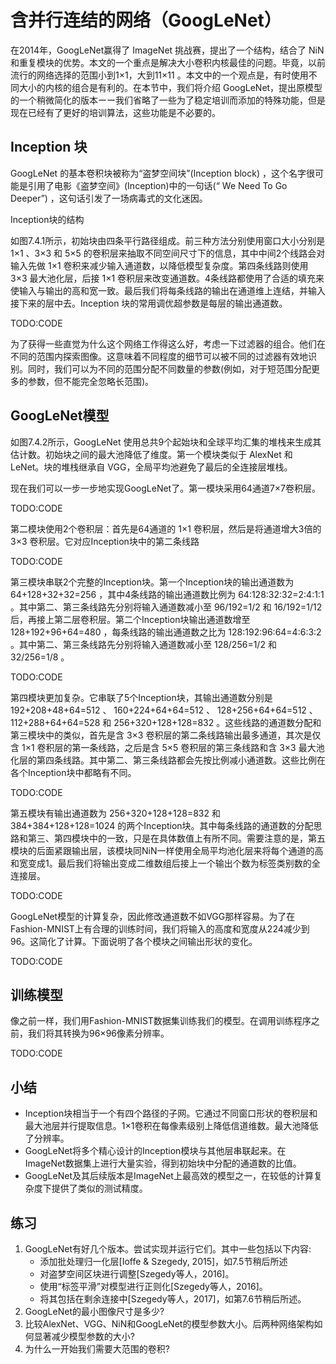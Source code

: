 

<!--
 * @version:
 * @Author:  StevenJokes https://github.com/StevenJokes
 * @Date: 2020-07-17 00:36:46
 * @LastEditors:  StevenJokes https://github.com/StevenJokes
 * @LastEditTime: 2020-08-19 00:57:50
 * @Description:MT， improve
 * @TODO::
 * @Reference:http://preview.d2l.ai/d2l-en/master/chapter_convolutional-modern/googlenet.html
 * https://zh.d2l.ai/chapter_convolutional-neural-networks/googlenet.html
-->

# 含并行连结的网络（GoogLeNet）

在2014年，GoogLeNet赢得了 ImageNet 挑战赛，提出了一个结构，结合了 NiN 和重复模块的优势。本文的一个重点是解决大小卷积内核最佳的问题。毕竟，以前流行的网络选择的范围小到1×1，大到11×11 。本文中的一个观点是，有时使用不同大小的内核的组合是有利的。在本节中，我们将介绍 GoogLeNet，提出原模型的一个稍微简化的版本ーー我们省略了一些为了稳定培训而添加的特殊功能，但是现在已经有了更好的培训算法，这些功能是不必要的。

## Inception 块

GoogLeNet 的基本卷积块被称为“盗梦空间块”(Inception block) ，这个名字很可能是引用了电影《盗梦空间》(Inception)中的一句话(“ We Need To Go Deeper”) ，这句话引发了一场病毒式的文化迷因。

Inception块的结构

如图7.4.1所示，初始块由四条平行路径组成。前三种方法分别使用窗口大小分别是 1×1 、3×3 和 5×5 的卷积层来抽取不同空间尺寸下的信息，其中中间2个线路会对输入先做 1×1 卷积来减少输入通道数，以降低模型复杂度。第四条线路则使用 3×3 最大池化层，后接 1×1 卷积层来改变通道数。4条线路都使用了合适的填充来使输入与输出的高和宽一致。最后我们将每条线路的输出在通道维上连结，并输入接下来的层中去。Inception 块的常用调优超参数是每层的输出通道数。

TODO:CODE

为了获得一些直觉为什么这个网络工作得这么好，考虑一下过滤器的组合。他们在不同的范围内探索图像。这意味着不同程度的细节可以被不同的过滤器有效地识别。同时，我们可以为不同的范围分配不同数量的参数(例如，对于短范围分配更多的参数，但不能完全忽略长范围)。

## GoogLeNet模型

如图7.4.2所示，GoogLeNet 使用总共9个起始块和全球平均汇集的堆栈来生成其估计数。初始块之间的最大池降低了维度。第一个模块类似于 AlexNet 和 LeNet。块的堆栈继承自 VGG，全局平均池避免了最后的全连接层堆栈。

现在我们可以一步一步地实现GoogLeNet了。第一模块采用64通道7×7卷积层。

TODO:CODE

第二模块使用2个卷积层：首先是64通道的 1×1 卷积层，然后是将通道增大3倍的 3×3 卷积层。它对应Inception块中的第二条线路

TODO:CODE

第三模块串联2个完整的Inception块。第一个Inception块的输出通道数为 64+128+32+32=256 ，其中4条线路的输出通道数比例为 64:128:32:32=2:4:1:1 。其中第二、第三条线路先分别将输入通道数减小至 96/192=1/2 和 16/192=1/12 后，再接上第二层卷积层。第二个Inception块输出通道数增至 128+192+96+64=480 ，每条线路的输出通道数之比为 128:192:96:64=4:6:3:2 。其中第二、第三条线路先分别将输入通道数减小至 128/256=1/2 和 32/256=1/8 。

TODO:CODE

第四模块更加复杂。它串联了5个Inception块，其输出通道数分别是 192+208+48+64=512 、 160+224+64+64=512 、 128+256+64+64=512 、 112+288+64+64=528 和 256+320+128+128=832 。这些线路的通道数分配和第三模块中的类似，首先是含 3×3 卷积层的第二条线路输出最多通道，其次是仅含 1×1 卷积层的第一条线路，之后是含 5×5 卷积层的第三条线路和含 3×3 最大池化层的第四条线路。其中第二、第三条线路都会先按比例减小通道数。这些比例在各个Inception块中都略有不同。

TODO:CODE

第五模块有输出通道数为 256+320+128+128=832 和 384+384+128+128=1024 的两个Inception块。其中每条线路的通道数的分配思路和第三、第四模块中的一致，只是在具体数值上有所不同。需要注意的是，第五模块的后面紧跟输出层，该模块同NiN一样使用全局平均池化层来将每个通道的高和宽变成1。最后我们将输出变成二维数组后接上一个输出个数为标签类别数的全连接层。

TODO:CODE

GoogLeNet模型的计算复杂，因此修改通道数不如VGG那样容易。为了在Fashion-MNIST上有合理的训练时间，我们将输入的高度和宽度从224减少到96。这简化了计算。下面说明了各个模块之间输出形状的变化。

TODO:CODE

## 训练模型

像之前一样，我们用Fashion-MNIST数据集训练我们的模型。在调用训练程序之前，我们将其转换为96×96像素分辨率。

TODO:CODE

## 小结

* Inception块相当于一个有四个路径的子网。它通过不同窗口形状的卷积层和最大池层并行提取信息。1×1卷积在每像素级别上降低信道维数。最大池降低了分辨率。
* GoogLeNet将多个精心设计的Inception模块与其他层串联起来。在ImageNet数据集上进行大量实验，得到初始块中分配的通道数的比值。
* GoogLeNet及其后续版本是ImageNet上最高效的模型之一，在较低的计算复杂度下提供了类似的测试精度。

## 练习

1. GoogLeNet有好几个版本。尝试实现并运行它们。其中一些包括以下内容:
    *  添加批处理归一化层[Ioffe & Szegedy, 2015]，如7.5节稍后所述
    *  对盗梦空间区块进行调整[Szegedy等人，2016]。
    *  使用“标签平滑”对模型进行正则化[Szegedy等人，2016]。
    *  将其包括在剩余连接中[Szegedy等人，2017]，如第7.6节稍后所述。
2. GoogLeNet的最小图像尺寸是多少?
3. 比较AlexNet、VGG、NiN和GoogLeNet的模型参数大小。后两种网络架构如何显著减少模型参数的大小?
4. 为什么一开始我们需要大范围的卷积?

